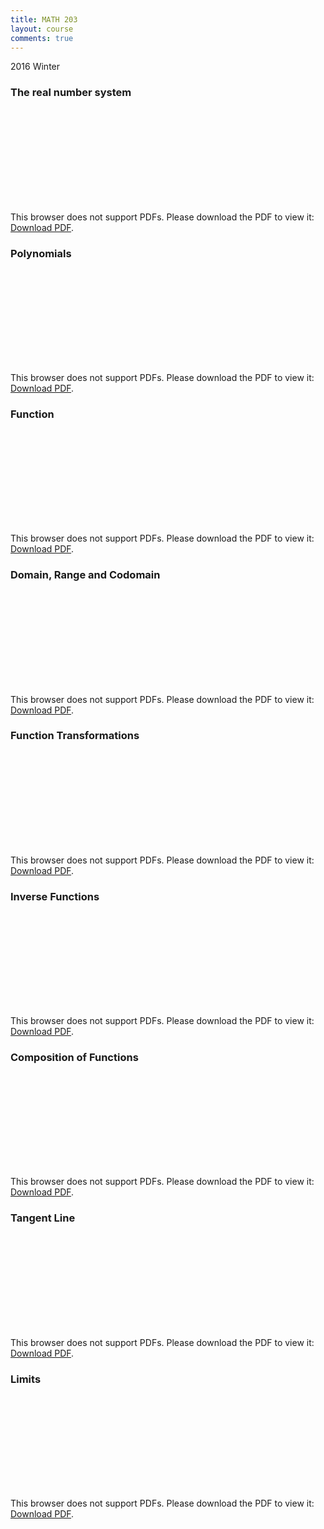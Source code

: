 ```yaml
---
title: MATH 203
layout: course
comments: true
---
```


2016 Winter

<!--more-->
### The real number system
<object data="{{ site.baseurl }}/assets/MATH 203/The real number system.pdf" type="application/pdf" width="100%" height="850px">
    <embed src="{{ site.baseurl }}/assets/MATH 203/The real number system.pdf" type="application/pdf">
        <p>This browser does not support PDFs. Please download the PDF to view it: <a href="{{ site.baseurl }}/assets/MATH 203/The real number system.pdf">Download PDF</a>.</p>
    </embed>
</object>

### Polynomials
<object data="{{ site.baseurl }}/assets/MATH 203/Polynomials.pdf" type="application/pdf" width="100%" height="850px">
    <embed src="{{ site.baseurl }}/assets/MATH 203/Polynomials.pdf" type="application/pdf">
        <p>This browser does not support PDFs. Please download the PDF to view it: <a href="{{ site.baseurl }}/assets/MATH 203/Polynomials.pdf">Download PDF</a>.</p>
    </embed>
</object>

### Function
<object data="{{ site.baseurl }}/assets/MATH 203/Function.pdf" type="application/pdf" width="100%" height="850px">
    <embed src="{{ site.baseurl }}/assets/MATH 203/Function.pdf" type="application/pdf">
        <p>This browser does not support PDFs. Please download the PDF to view it: <a href="{{ site.baseurl }}/assets/MATH 203/Function.pdf">Download PDF</a>.</p>
    </embed>
</object>

### Domain, Range and Codomain
<object data="{{ site.baseurl }}/assets/MATH 203/Domain, Range and Codomain.pdf" type="application/pdf" width="100%" height="850px">
    <embed src="{{ site.baseurl }}/assets/MATH 203/Domain, Range and Codomain.pdf" type="application/pdf">
        <p>This browser does not support PDFs. Please download the PDF to view it: <a href="{{ site.baseurl }}/assets/MATH 203/Domain, Range and Codomain.pdf">Download PDF</a>.</p>
    </embed>
</object>

### Function Transformations
<object data="{{ site.baseurl }}/assets/MATH 203/Function Transformations.pdf" type="application/pdf" width="100%" height="850px">
    <embed src="{{ site.baseurl }}/assets/MATH 203/Function Transformations.pdf" type="application/pdf">
        <p>This browser does not support PDFs. Please download the PDF to view it: <a href="{{ site.baseurl }}/assets/MATH 203/Function Transformations.pdf">Download PDF</a>.</p>
    </embed>
</object>

### Inverse Functions
<object data="{{ site.baseurl }}/assets/MATH 203/Inverse Functions.pdf" type="application/pdf" width="100%" height="850px">
    <embed src="{{ site.baseurl }}/assets/MATH 203/Inverse Functions.pdf" type="application/pdf">
        <p>This browser does not support PDFs. Please download the PDF to view it: <a href="{{ site.baseurl }}/assets/MATH 203/Inverse Functions.pdf">Download PDF</a>.</p>
    </embed>
</object>

### Composition of Functions
<object data="{{ site.baseurl }}/assets/MATH 203/Composition of Functions.pdf" type="application/pdf" width="100%" height="850px">
    <embed src="{{ site.baseurl }}/assets/MATH 203/Composition of Functions.pdf" type="application/pdf">
        <p>This browser does not support PDFs. Please download the PDF to view it: <a href="{{ site.baseurl }}/assets/MATH 203/Composition of Functions.pdf">Download PDF</a>.</p>
    </embed>
</object>

### Tangent Line
<object data="{{ site.baseurl }}/assets/MATH 203/Tangent Line.pdf" type="application/pdf" width="100%" height="850px">
    <embed src="{{ site.baseurl }}/assets/MATH 203/Tangent Line.pdf" type="application/pdf">
        <p>This browser does not support PDFs. Please download the PDF to view it: <a href="{{ site.baseurl }}/assets/MATH 203/Tangent Line.pdf">Download PDF</a>.</p>
    </embed>
</object>

### Limits
<object data="{{ site.baseurl }}/assets/MATH 203/Limits.pdf" type="application/pdf" width="100%" height="850px">
    <embed src="{{ site.baseurl }}/assets/MATH 203/Limits.pdf" type="application/pdf">
        <p>This browser does not support PDFs. Please download the PDF to view it: <a href="{{ site.baseurl }}/assets/MATH 203/Limits.pdf">Download PDF</a>.</p>
    </embed>
</object>